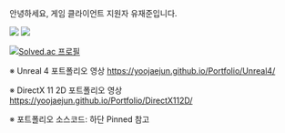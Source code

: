 안녕하세요, 게임 클라이언트 지원자 유재준입니다.

<img src="https://img.shields.io/badge/C++-00599C?style=flat-square&logo=cplusplus&logoColor=White"/> <img src="https://img.shields.io/badge/Unreal Engine-0E1128?style=flat-square&logo=Unreal Engine&logoColor=White"/>

[![Solved.ac
프로필](http://mazassumnida.wtf/api/generate_badge?boj=zoflqldks123)](https://solved.ac/zoflqldks123)

※ Unreal 4 포트폴리오 영상
https://yoojaejun.github.io/Portfolio/Unreal4/

※ DirectX 11 2D 포트폴리오 영상
https://yoojaejun.github.io/Portfolio/DirectX112D/

※ 포트폴리오 소스코드: 하단 Pinned 참고
